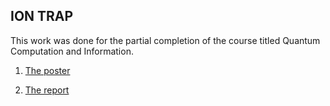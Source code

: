 ION TRAP
--
This work was done for the partial completion of the course titled Quantum Computation and Information.

1. [The poster](posterMS11003.pdf?raw=true)

2. [The report](reportMS11003.pdf?raw=true)